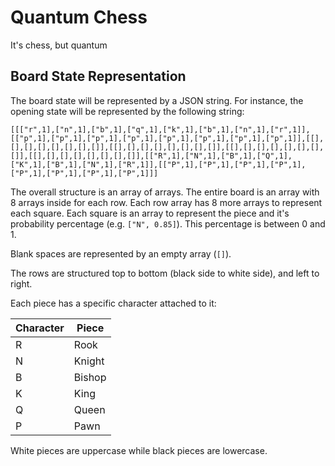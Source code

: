 # Quantum Chess
It's chess, but quantum

## Board State Representation

The board state will be represented by a JSON string. For instance, the opening state will be represented by the following string:

```
[[["r",1],["n",1],["b",1],["q",1],["k",1],["b",1],["n",1],["r",1]],[["p",1],["p",1],["p",1],["p",1],["p",1],["p",1],["p",1],["p",1]],[[],[],[],[],[],[],[],[]],[[],[],[],[],[],[],[],[]],[[],[],[],[],[],[],[],[]],[[],[],[],[],[],[],[],[]],[["R",1],["N",1],["B",1],["Q",1],["K",1],["B",1],["N",1],["R",1]],[["P",1],["P",1],["P",1],["P",1],["P",1],["P",1],["P",1],["P",1]]]
```

The overall structure is an array of arrays. The entire board is an array with 8 arrays inside for each row. Each row array has 8 more arrays to represent each square. Each square is an array to represent the piece and it's probability percentage (e.g. `["N", 0.85]`). This percentage is between 0 and 1.

Blank spaces are represented by an empty array (`[]`).

The rows are structured top to bottom (black side to white side), and left to right.

Each piece has a specific character attached to it:

| Character | Piece |
| --- | --- |
| R | Rook |
| N | Knight |
| B | Bishop |
| K | King |
| Q | Queen |
| P | Pawn |

White pieces are uppercase while black pieces are lowercase.
